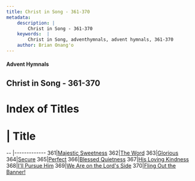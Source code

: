 ```yaml
---
title: Christ in Song - 361-370
metadata:
    description: |
        Christ in Song - 361-370
    keywords:  |
        Christ in Song, adventhymnals, advent hymnals, 361-370
    author: Brian Onang'o
---
```


#### Advent Hymnals
## Christ in Song - 361-370

# Index of Titles
# | Title                        
-- |-------------
361|[Majestic Sweetness](/christ-in-song/CIS/301-400/361-370/Majestic-Sweetness)
362|[The Word](/christ-in-song/CIS/301-400/361-370/The-Word)
363|[Glorious](/christ-in-song/CIS/301-400/361-370/Glorious)
364|[Secure](/christ-in-song/CIS/301-400/361-370/Secure)
365|[Perfect](/christ-in-song/CIS/301-400/361-370/Perfect)
366|[Blessed Quietness](/christ-in-song/CIS/301-400/361-370/Blessed-Quietness)
367|[His Loving Kindness](/christ-in-song/CIS/301-400/361-370/His-Loving-Kindness)
368|[I'll Pursue Him](/christ-in-song/CIS/301-400/361-370/I'll-Pursue-Him)
369|[We Are on the Lord's Side](/christ-in-song/CIS/301-400/361-370/We-Are-on-the-Lord's-Side)
370|[Fling Out the Banner!](/christ-in-song/CIS/301-400/361-370/Fling-Out-the-Banner!)